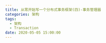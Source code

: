 ```yaml
---
title: 从零开始写一个分布式事务框架(四)-事务管理器
categories: 架构
tags:
  - 架构
  - Transaction
date: 2020-05-05 15:00:00
---
```




